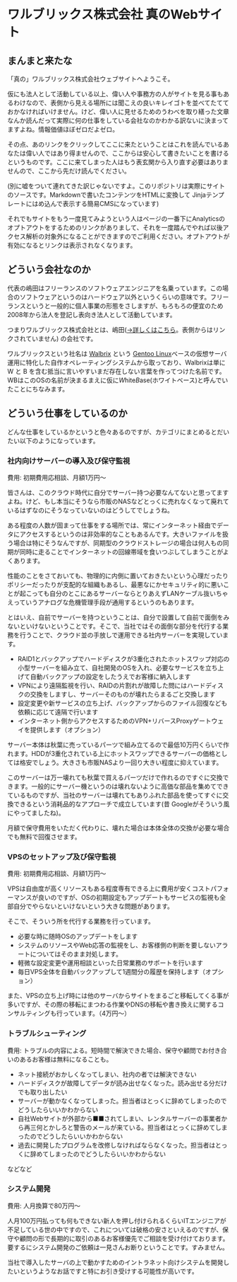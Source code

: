 # ワルブリックス株式会社 真のWebサイト

## まんまと来たな

「真の」ワルブリックス株式会社ウェブサイトへようこそ。

仮にも法人として活動している以上、偉い人や事務方の人がサイトを見る事もあるわけなので、表側から見える場所には聞こえの良いキレイゴトを並べてたてておかなければいけません。けど、偉い人に見せるためのうわべを取り繕った文章なんか読んだって実際に何の仕事をしている会社なのかわかる訳ないに決まってますよね。情報価値ほぼゼロだよゼロ。

その点、あのリンクをクリックしてここに来たということはこれを読んでいるあなたは偉い人ではあり得ませんので、ここからは安心して書きたいことを書けるというものです。ここに来てしまった人はもう表玄関から入り直す必要はありませんので、ここから先だけ読んでください。

(別に嘘をついて連れてきた訳じゃないですよ。このリポジトリは実際にサイトのソースです。Markdownで書いたコンテンツをHTMLに変換して Jinjaテンプレートにはめ込んで表示する簡易CMSになっています)

それでもサイトをもう一度見てみようという人はページの一番下にAnalyticsのオプトアウトをするためのリンクがありまして、それを一度踏んでやれば以後アクセス解析の対象外になることができますのでご利用ください。オプトアウトが有効になるとリンクは表示されなくなります。

## どういう会社なのか

代表の嶋田はフリーランスのソフトウェアエンジニアを名乗っています。この場合のソフトウェアというのはハードウェア以外というくらいの意味です。フリーランスというと一般的に個人事業の形態をさしますが、もろもろの便宜のため 2008年から法人を登記し表向き法人として活動しています。

つまりワルブリックス株式会社とは、嶋田([→詳しくはこちら](https://www.walbrix.co.jp/md/)。表側からはリンクされていません)
の会社です。

ワルブリックスという社名は [Walbrix](https://www.walbrix.net) という [Gentoo Linux](https://www.gentoo.org/)ベースの仮想サーバ運用に特化した自作オペレーティングシステムから取っており、Walbrixは単に W と B を含む抵当に言いやすいまだ存在しない言葉を作ってつけた名前です。WBはこのOSの名前が決まるまえに仮に*W*hite*B*ase(ホワイトベース)と呼んでいたことにちなみます。

## どういう仕事をしているのか

どんな仕事をしているかというと色々あるのですが、カテゴリにまとめるとだいたい以下のようになっています。

### 社内向けサーバーの導入及び保守監視

費用: 初期費用応相談、月額1万円〜

皆さんは、このクラウド時代に自分でサーバー持つ必要なんてないと思ってますよね。けど、もし本当にそうなら市販のNASなどとっくに売れなくなって廃れているはずなのにそうなっていないのはどうしてでしょうね。

ある程度の人数が固まって仕事をする場所では、常にインターネット経由でデータにアクセスするというのは非効率的なこともあるんです。大きいファイルを扱う場合は特にそうなんですが、同期型のクラウドストレージの場合は何人もの同期が同時に走ることでインターネットの回線帯域を食いつぶしてしまうことがよくあります。

性能のことをさておいても、物理的に内側に置いておきたいという心理だったりポリシーだったりが支配的な組織もあるし、最悪なにかセキュリティ的に悪いことが起こっても自分のとこにあるサーバーならとりあえずLANケーブル抜いちゃえっていうアナログな危機管理手段が通用するというのもあります。

とはいえ、自前でサーバーを持つということは、自分で設置して自前で面倒をみないといけないということです。そこで、当社ではその面倒な部分を代行する業務を行うことで、クラウド並の手放しで運用できる社内サーバーを実現しています。

- RAID1とバックアップでハードディスクが3重化されたホットスワップ対応の小型サーバーを組み立て、自社開発のOSを入れ、必要なサービスを立ち上げて自動バックアップの設定をしたうえでお客様に納入します
- VPNにより遠隔監視を行い、RAIDの片割れが故障した問にはハードディスクの交換をしますし、サーバーそのものが壊れたらまるごと交換します
- 設定変更や新サービスの立ち上げ、バックアップからのファイル回復なども依頼に応じて遠隔で行います
- インターネット側からアクセスするためのVPN+リバースProxyゲートウェイを提供します（オプション）

サーバー本体は秋葉に売っているパーツで組み立てるので最低10万円くらいで作れます。HDDが3重化されている上にホットスワップできるサーバーの価格としては格安でしょう。大きさも市販NASより一回り大きい程度に抑えています。

このサーバーは万一壊れても秋葉で買えるパーツだけで作れるのですぐに交換できます。一般的にサーバー機というのは壊れないように高価な部品を集めてできているものですが、当社のサーバーは壊れてもありふれた部品を使ってすぐに交換できるという消耗品的なアプローチで成立しています(昔 Googleがそういう風にやってましたね)。

月額で保守費用をいただく代わりに、壊れた場合は本体全体の交換が必要な場合でも無料で回復させます。

### VPSのセットアップ及び保守監視

費用: 初期費用応相談、月額1万円〜

VPSは自由度が高くリソースもある程度専有できる上に費用が安くコストパフォーマンスが良いのですが、OSの初期設定もアップデートもサービスの監視も全部自分でやらないといけないという大きな問題があります。

そこで、そういう所を代行する業務を行っています。

- 必要な時に随時OSのアップデートをします
- システムのリソースやWeb応答の監視をし、お客様側の判断を要しないアラートについてはそのまま対処します。
- 軽微な設定変更や運用相談といった日常業務のサポートを行います
- 毎日VPS全体を自動バックアップして1週間分の履歴を保持します（オプション）

また、VPSの立ち上げ時には他のサーバからサイトをまるごと移転してくる事が多いですが、その際の移転にまつわる作業やDNSの移転や書き換えに関するコンサルティングも行っています。（4万円〜）

### トラブルシューティング

費用: トラブルの内容による。短時間で解決できた場合、保守や顧問でお付き合いのあるお客様は無料になることも。

- ネット接続がおかしくなってしまい、社内の者では解決できない
- ハードディスクが故障してデータが読み出せなくなった。読み出せる分だけでも取り出したい
- サーバーが動かなくなってしまった。担当者はとっくに辞めてしまったのでどうしたらいいかわからない
- 自社Webサイトが外部から■■されてしまい、レンタルサーバーの事業者から再三何とかしろと警告のメールが来ている。担当者はとっくに辞めてしまったのでどうしたらいいかわからない
- 過去に開発したプログラムを改修しなければならなくなった。担当者はとっくに辞めてしまったのでどうしたらいいかわからない

などなど

### システム開発

費用: 人月換算で80万円〜

人月100万円払っても何もできない新人を押し付けられるくらいITエンジニアが不足している世の中ですので、これについては破格の安さといえるのですが、保守や顧問の形で長期的に取引のあるお客様優先でご相談を受け付けております。要するにシステム開発のご依頼は一見さんお断りということです。すみません。

当社で導入したサーバの上で動かすためのイントラネット向けシステムを開発したいというようなお話ですと特にお引き受けする可能性が高いです。
